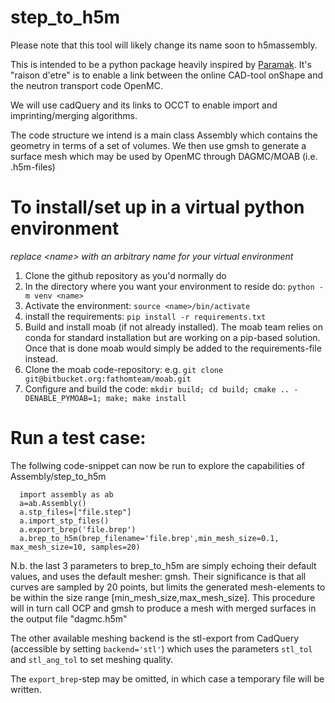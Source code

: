 # step_to_h5m
Please note that this tool will likely change its name soon to h5massembly.

This is intended to be a python package heavily inspired by [Paramak](https://github.com/fusion-energy/paramak).
It's "raison d'etre" is to enable a link between the online CAD-tool onShape and the neutron transport code OpenMC.

We will use cadQuery and its links to OCCT to enable import and imprinting/merging algorithms.

The code structure we intend is a main class Assembly which contains the geometry in terms of a set of volumes.
We then use gmsh to generate a surface mesh which may be used by OpenMC through DAGMC/MOAB (i.e. .h5m-files)

# To install/set up in a virtual python environment
_replace \<name\> with an arbitrary name for your virtual environment_
1. Clone the github repository as you'd normally do
2. In the directory where you want your environment to reside do: ```python -m venv <name>```
3. Activate the environment: ```source <name>/bin/activate```
4. install the requirements: ```pip install -r requirements.txt```
5. Build and install moab (if not already installed). The moab team relies on conda for standard installation but are working on a pip-based solution. Once that is done moab would simply be added to the requirements-file instead.
  1. Clone the moab code-repository: e.g. ```git clone git@bitbucket.org:fathomteam/moab.git```
  2. Configure and build the code: ```mkdir build; cd build; cmake .. -DENABLE_PYMOAB=1; make; make install```

# Run a test case:
The follwing code-snippet can now be run to explore the capabilities of Assembly/step_to_h5m
```
  import assembly as ab
  a=ab.Assembly()
  a.stp_files=["file.step"]
  a.import_stp_files()
  a.export_brep('file.brep')
  a.brep_to_h5m(brep_filename='file.brep',min_mesh_size=0.1, max_mesh_size=10, samples=20)
```

N.b. the last 3 parameters to brep_to_h5m are simply echoing their default values, and uses the default mesher: gmsh. Their significance is that all curves are sampled by 20 points, but limits the generated mesh-elements to be  within the size range [min_mesh_size,max_mesh_size].
This procedure will in turn call OCP and gmsh to produce a mesh with merged surfaces in the output file "dagmc.h5m"

The other available meshing backend is the stl-export from CadQuery (accessible by setting ```backend='stl'```) which uses the parameters ```stl_tol``` and ```stl_ang_tol``` to set meshing quality.

The ```export_brep```-step may be omitted, in which case a temporary file will be written.
